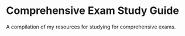 # Comprehensive Exam Study Guide

A compilation of my resources for studying for comprehensive exams.  

 
